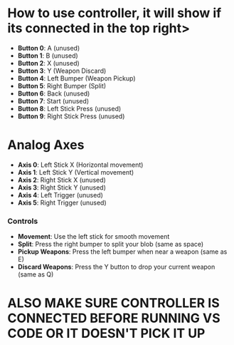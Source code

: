 # How to use controller, it will show if its connected in the top right>
- **Button 0**: A (unused)
- **Button 1**: B (unused)
- **Button 2**: X (unused)
- **Button 3**: Y (Weapon Discard)
- **Button 4**: Left Bumper (Weapon Pickup)
- **Button 5**: Right Bumper (Split)
- **Button 6**: Back (unused)
- **Button 7**: Start (unused)
- **Button 8**: Left Stick Press (unused)
- **Button 9**: Right Stick Press (unused)

# Analog Axes

- **Axis 0**: Left Stick X (Horizontal movement)
- **Axis 1**: Left Stick Y (Vertical movement)
- **Axis 2**: Right Stick X (unused)
- **Axis 3**: Right Stick Y (unused)
- **Axis 4**: Left Trigger (unused)
- **Axis 5**: Right Trigger (unused)

### Controls
- **Movement**: Use the left stick for smooth movement
- **Split**: Press the right bumper to split your blob (same as space)
- **Pickup Weapons**: Press the left bumper when near a weapon (same as E)
- **Discard Weapons**: Press the Y button to drop your current weapon (same as Q)
# ALSO MAKE SURE CONTROLLER IS CONNECTED BEFORE RUNNING VS CODE OR IT DOESN'T PICK IT UP

